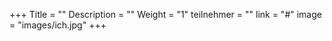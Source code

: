 +++
Title = ""
Description = ""
Weight = "1"
teilnehmer = ""
link = "#"
image = "images/ich.jpg"
+++